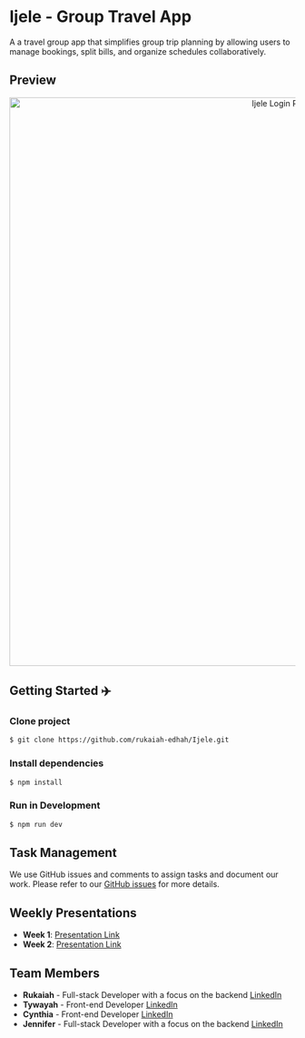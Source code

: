 # Ijele - Group Travel App
A a travel group app that simplifies group trip planning by allowing users to manage bookings, split bills, and organize schedules collaboratively. 

## Preview
<div align="center">
    <a href="/">
        <img src="./ijele/public/preview.png" align="center" width="1000px" alt="Ijele Login Page Preview">
    </a>
</div>

## Getting Started ✈️

### Clone project
```bash
$ git clone https://github.com/rukaiah-edhah/Ijele.git 
```

### Install dependencies 
```bash
$ npm install
```

### Run in Development
```bash
$ npm run dev
```
## Task Management
We use GitHub issues and comments to assign tasks and document our work. Please refer to our [GitHub issues](https://github.com/rukaiah-edhah/Ijele/issues?q=is%3Aissue+is%3Aclosed) for more details.

## Weekly Presentations 
- **Week 1**: [Presentation Link](https://docs.google.com/presentation/d/1Lu_xNNpI9rJ4XjDRsZ5aneSZkRM7me-OC_v-wRq2BwA/edit#slide=id.p)
- **Week 2**: [Presentation Link](https://docs.google.com/presentation/d/1YObXMrCoZkli4VDxBS6eG_wiIKa3MN_pgn02umnHxOg/edit)

## Team Members 
- **Rukaiah** - Full-stack Developer with a focus on the backend [LinkedIn](https://www.linkedin.com/in/rukaiah-edhah/)
- **Tywayah** - Front-end Developer [LinkedIn](https://www.linkedin.com/in/tywayah-bryson-1553886b/)
- **Cynthia** - Front-end Developer [LinkedIn](https://www.linkedin.com/in/cynthia-obiekezie-649337169/)
- **Jennifer** - Full-stack Developer with a focus on the backend [LinkedIn](https://www.linkedin.com/in/jennifer-lee-larsen/)